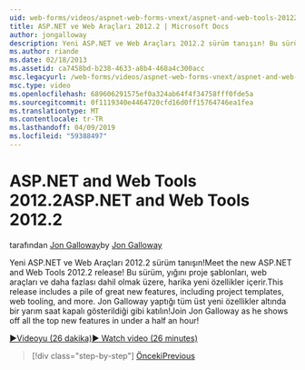 ```yaml
---
uid: web-forms/videos/aspnet-web-forms-vnext/aspnet-and-web-tools-20122
title: ASP.NET ve Web Araçları 2012.2 | Microsoft Docs
author: jongalloway
description: Yeni ASP.NET ve Web Araçları 2012.2 sürüm tanışın! Bu sürüm, yığını proje şablonları, web araçları ve daha fazlası dahil olmak üzere, harika yeni özellikler içerir. Jo...
ms.author: riande
ms.date: 02/18/2013
ms.assetid: ca7458bd-b238-4633-a8b4-468a4c300acc
msc.legacyurl: /web-forms/videos/aspnet-web-forms-vnext/aspnet-and-web-tools-20122
msc.type: video
ms.openlocfilehash: 689606291575ef0a324ab64f4f34758fff0fde5a
ms.sourcegitcommit: 0f1119340e4464720cfd16d0ff15764746ea1fea
ms.translationtype: MT
ms.contentlocale: tr-TR
ms.lasthandoff: 04/09/2019
ms.locfileid: "59388497"
---
```

# <a name="aspnet-and-web-tools-20122"></a><span data-ttu-id="20ed7-105">ASP.NET and Web Tools 2012.2</span><span class="sxs-lookup"><span data-stu-id="20ed7-105">ASP.NET and Web Tools 2012.2</span></span>

<span data-ttu-id="20ed7-106">tarafından [Jon Galloway](https://github.com/jongalloway)</span><span class="sxs-lookup"><span data-stu-id="20ed7-106">by [Jon Galloway](https://github.com/jongalloway)</span></span>

<span data-ttu-id="20ed7-107">Yeni ASP.NET ve Web Araçları 2012.2 sürüm tanışın!</span><span class="sxs-lookup"><span data-stu-id="20ed7-107">Meet the new ASP.NET and Web Tools 2012.2 release!</span></span> <span data-ttu-id="20ed7-108">Bu sürüm, yığını proje şablonları, web araçları ve daha fazlası dahil olmak üzere, harika yeni özellikler içerir.</span><span class="sxs-lookup"><span data-stu-id="20ed7-108">This release includes a pile of great new features, including project templates, web tooling, and more.</span></span> <span data-ttu-id="20ed7-109">Jon Galloway yaptığı tüm üst yeni özellikler altında bir yarım saat kapalı gösterildiği gibi katılın!</span><span class="sxs-lookup"><span data-stu-id="20ed7-109">Join Jon Galloway as he shows off all the top new features in under a half an hour!</span></span>

[<span data-ttu-id="20ed7-110">&#9654;Videoyu (26 dakika)</span><span class="sxs-lookup"><span data-stu-id="20ed7-110">&#9654; Watch video (26 minutes)</span></span>](https://channel9.msdn.com/Blogs/ASP-NET-Site-Videos/aspnet-and-web-tools-20122)

> [!div class="step-by-step"]
> [<span data-ttu-id="20ed7-111">Önceki</span><span class="sxs-lookup"><span data-stu-id="20ed7-111">Previous</span></span>](getting-started-with-the-next-version-of-aspnet.md)
